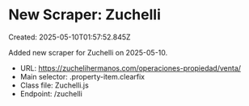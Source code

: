 # New Scraper: Zuchelli

Created: 2025-05-10T01:57:52.845Z

Added new scraper for Zuchelli on 2025-05-10.

- URL: https://zuchelihermanos.com/operaciones-propiedad/venta/
- Main selector: .property-item.clearfix
- Class file: Zuchelli.js
- Endpoint: /zuchelli